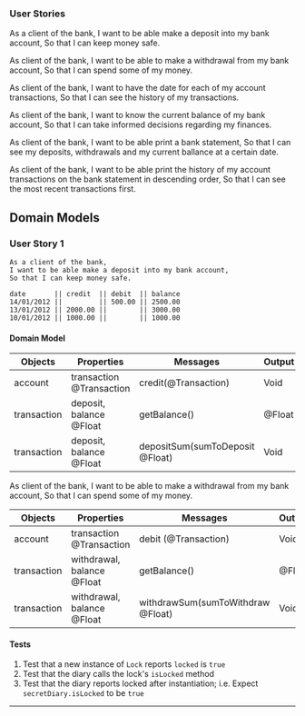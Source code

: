 ### User Stories
As a client of the bank,
I want to be able make a deposit into my bank account,
So that I can keep money safe.

As client of the bank,
I want to be able to make a withdrawal from my bank account,
So that I can spend some of my money.

As client of the bank,
I want to have the date for each of my account transactions,
So that I can see the history of my transactions.

As client of the bank,
I want to know the current balance of my bank account,
So that I can take informed decisions regarding my finances.

As client of the bank,
I want to be able print a bank statement,
So that I can see my deposits, withdrawals and my current ballance at a certain date.

As client of the bank,
I want to be able print the history of my account transactions on the bank statement in descending order,
So that I can see the most recent transactions first.


## Domain Models

### User Story 1

```
As a client of the bank,
I want to be able make a deposit into my bank account,
So that I can keep money safe.
```
```
date       || credit  || debit  || balance
14/01/2012 ||         || 500.00 || 2500.00
13/01/2012 || 2000.00 ||        || 3000.00
10/01/2012 || 1000.00 ||        || 1000.00
```
#### Domain Model

| Objects     | Properties                  | Messages                       | Output   |
| ----------- | ----------------------------| -------------------------------| -------- |
| account     |  transaction @Transaction   | credit(@Transaction)           |  Void    |
| transaction |  deposit, balance @Float    | getBalance()                   |  @Float  |
| transaction |  deposit, balance @Float    | depositSum(sumToDeposit @Float)|  Void    |

As client of the bank,
I want to be able to make a withdrawal from my bank account,
So that I can spend some of my money.

| Objects     | Properties                  | Messages                         | Output   |
| ----------- | ----------------------------| ---------------------------------| -------- |
| account     |  transaction @Transaction   | debit (@Transaction)             |  Void    |
| transaction |  withdrawal, balance @Float | getBalance()                     |  @Float  |
| transaction |  withdrawal, balance @Float | withdrawSum(sumToWithdraw @Float)|  Void    |
#### Tests

1. Test that a new instance of `Lock` reports `locked` is `true`
2. Test that the diary calls the lock's `isLocked` method
3. Test that the diary reports locked after instantiation; i.e. Expect `secretDiary.isLocked` to be `true`

---

<!-- Account
currentBalance @Float transactions@Array[] makeDeposit makeWithdrawal

Transaction
date @Date credit @Float debit @Float balance @Float

Bank Statement
printTransactions

Date
getCurrentDate -->
